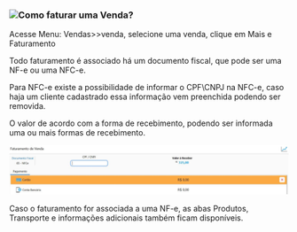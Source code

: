 ### ![](C:\Users\carin\Documents\GITHUB\continente-parent\docs\images\venda_32x32.png)Como faturar uma Venda?

Acesse Menu: Vendas>>venda, selecione uma venda, clique em Mais e Faturamento

Todo faturamento é associado há um documento fiscal, que pode ser uma NF-e ou uma NFC-e.

Para NFC-e existe a possibilidade de informar o CPF\CNPJ na NFC-e, caso haja um cliente cadastrado essa informação vem preenchida podendo ser removida.

O valor de acordo com a forma de recebimento, podendo ser informada uma ou mais formas de recebimento.

![](images/como_fazer_faturar_venda_nfce.jpg)



Caso o faturamento for associada a uma NF-e, as abas Produtos, Transporte e informações adicionais também ficam disponíveis.